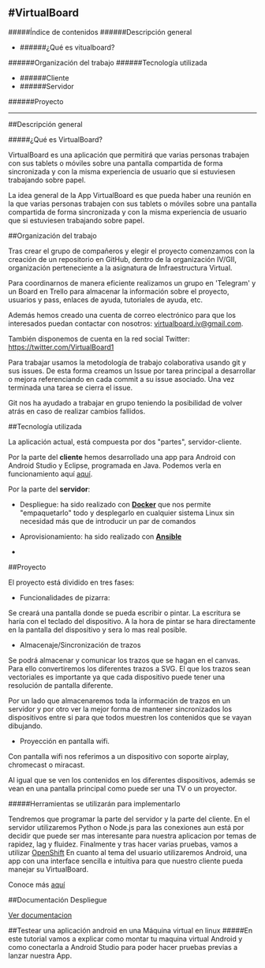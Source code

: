 #VirtualBoard
---

#####Índice de contenidos
######Descripción general
- ######¿Qué es vitualboard?

######Organización del trabajo
######Tecnología utilizada
- ######Cliente
- ######Servidor

######Proyecto


---
##Descripción general

#####¿Qué es VirtualBoard?

VirtualBoard es una aplicación que permitirá que varias personas trabajen con sus tablets o móviles sobre una pantalla compartida de forma sincronizada y con la misma experiencia de usuario que si estuviesen trabajando sobre papel.

La idea general de la App VirtualBoard es que pueda haber una reunión en la que varias personas trabajen con sus tablets o móviles sobre una pantalla compartida de forma sincronizada y con la misma experiencia de usuario que si estuviesen trabajando sobre papel.

##Organización del trabajo

Tras crear el grupo de compañeros y elegir el proyecto comenzamos con la creación de un repositorio en GitHub, dentro de la organización IV/GII, organización perteneciente a la asignatura de Infraestructura Virtual.

Para coordinarnos de manera eficiente realizamos un grupo en 'Telegram' y un Board en Trello para almacenar la información sobre el proyecto, usuarios y pass, enlaces de ayuda, tutoriales de ayuda, etc.

Además hemos creado una cuenta de correo electrónico para que los interesados puedan contactar con nosotros: virtualboard.iv@gmail.com.

También disponemos de cuenta en la red social Twitter: https://twitter.com/VirtualBoard1

Para trabajar usamos la metodología de trabajo colaborativa usando git y sus issues. De esta forma creamos un Issue por tarea principal a desarrollar o mejora referenciando en cada commit a su issue asociado. Una vez terminada una tarea se cierra el issue.

Git nos ha ayudado a trabajar en grupo teniendo la posibilidad de volver atrás en caso de realizar cambios fallidos.

##Tecnología utilizada

La aplicación actual, está compuesta por dos "partes", servidor-cliente.

Por la parte del **cliente** hemos desarrollado una app para Android con Android Studio y Eclipse, programada en Java. Podemos verla en funcionamiento aquí [aquí](https://github.com/IV-2014/VirtualBoard/blob/master/Images/testAppth01.jpg).

Por la parte del **servidor**:

- Despliegue: ha sido realizado con **[Docker](https://github.com/IV-2014/VirtualBoard/tree/master/despliegue)** que nos permite "empaquetarlo" todo y desplegarlo en cualquier sistema Linux sin necesidad más que de introducir un par de comandos

- Aprovisionamiento: ha sido realizado con **[Ansible](https://github.com/IV-2014/VirtualBoard/tree/master/Aprovisionamiento)**

- 







##Proyecto

El proyecto está dividido en tres fases:

- Funcionalidades de pizarra:

Se creará una pantalla donde se pueda escribir o pintar. La escritura se haría con el teclado del dispositivo. A la hora de pintar se hara directamente en la pantalla del dispositivo y sera lo mas real posible.


- Almacenaje/Sincronización de trazos

Se podrá almacenar y comunicar los trazos que se hagan en el canvas. Para ello convertiremos los diferentes trazos a SVG. El que los trazos sean vectoriales es importante ya que cada dispositivo puede tener una resolución de pantalla diferente.

Por un lado que almacenaremos toda la información de trazos en un servidor y por otro ver la mejor forma de mantener sincronizados los dispositivos entre si para que todos muestren los contenidos que se vayan dibujando.

- Proyección en pantalla wifi.

Con pantalla wifi nos referimos a un dispositivo con soporte airplay, chromecast o miracast.

Al igual que se ven los contenidos en los diferentes dispositivos, además se vean en una pantalla principal como puede ser una TV o un proyector.

#####Herramientas se utilizarán para implementarlo

Tendremos que programar la parte del servidor y la parte del cliente. En el servidor utilizaremos Python o Node.js para las conexiones aun está por decidir que puede ser mas interesante para nuestra aplicacion por temas de rapidez, lag y fluidez. Finalmente y tras hacer varias pruebas, vamos a utilizar [OpenShift](https://openshift.redhat.com)
En cuanto al tema del usuario utilizaremos Android, una app con una interface sencilla e intuitiva para que nuestro cliente pueda manejar su VirtualBoard.



Conoce más [aquí](https://github.com/IV-2014/VirtualBoard/blob/master/README.md)

##Documentación Despliegue

[Ver documentacion](https://github.com/IV-2014/VirtualBoard/blob/master/ServerConfiguration/DocumentacionDespliegue.md)

##Testear una aplicación android en una Máquina virtual en linux
#####En este tutorial vamos a explicar como montar tu maquina virtual Android y como conectarla a Android Studio para poder hacer pruebas previas a lanzar nuestra App.